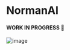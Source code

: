 # NormanAI

#### WORK IN PROGRESS 🚧
![image](https://github.com/user-attachments/assets/20b543f6-2a72-4558-8359-ffb2ca2527b7)
